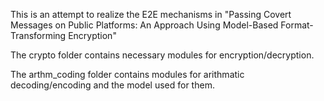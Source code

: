 This is an attempt to realize the E2E mechanisms in "Passing Covert Messages on Public Platforms: An Approach Using Model-Based Format-Transforming Encryption"


The crypto folder contains necessary modules for encryption/decryption.

The arthm_coding folder contains modules for arithmatic decoding/encoding and the model used for them.


